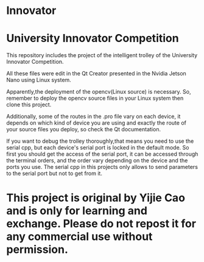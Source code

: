 # Innovator

# University Innovator Competition

This repository includes the project of the intelligent trolley of the University Innovator Competition.

All these files were edit in the Qt Creator presented in the Nvidia Jetson Nano using Linux system.

Apparently,the deployment of the opencv(Linux source) is necessary. So, remember to deploy the opencv source files in your Linux system then clone this project.

Additionally, some of the routes in the .pro file vary on each device, it depends on which kind of device you are using and exactly the route of your source files you deploy, so check the Qt documentation.

If you want to debug the trolley thoroughly,that means you need to use the serial cpp, but each device's serial port is locked in the default mode. So first you should get the access of the serial port, it can be accessed through the terminal orders, and the order vary depending on the device and the ports you use. The serial cpp in this projects only allows to send parameters to the serial port but not to get from it.


# This project is original by Yijie Cao and is only for learning and exchange. Please do not repost it for any commercial use without permission.
